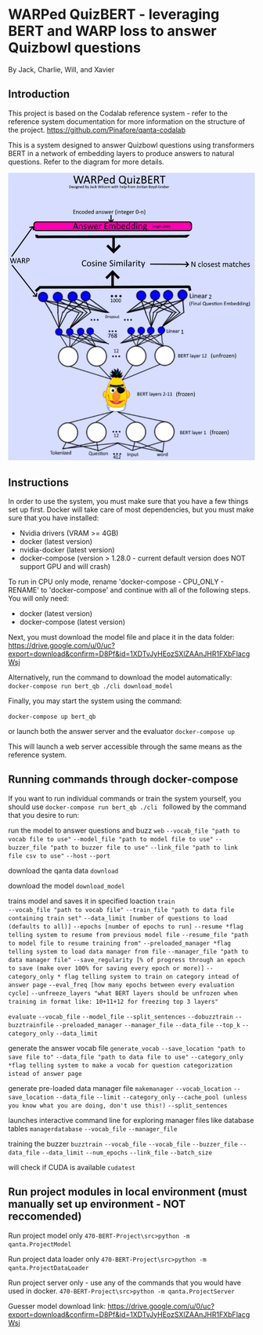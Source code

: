 # WARPed QuizBERT - leveraging BERT and WARP loss to answer Quizbowl questions
By Jack, Charlie, Will, and Xavier


## Introduction
This project is based on the Codalab reference system - refer to the reference system documentation for more information on the structure of the project.
https://github.com/Pinafore/qanta-codalab


This is a system designed to answer Quizbowl questions using transformers BERT in a network of embedding layers to produce answers to natural questions.
Refer to the diagram for more details.

![Guesser diagram](BERT_diagram.png)


## Instructions
In order to use the system, you must make sure that you have a few things set up first. Docker will take care of most dependencies, but you must make sure that you have installed:

- Nvidia drivers  (VRAM >= 4GB)
- docker          (latest version)
- nvidia-docker   (latest version)
- docker-compose  (version > 1.28.0 - current default version does NOT support GPU and will crash)


To run in CPU only mode, rename 'docker-compose - CPU_ONLY - RENAME' to 'docker-compose' and continue with all of the following steps. You will only need:

- docker          (latest version)
- docker-compose  (latest version)


Next, you must download the model file and place it in the data folder:
https://drive.google.com/u/0/uc?export=download&confirm=D8Pf&id=1XDTvJyHEozSXlZAAnJHR1FXbFlacgWsj

Alternatively, run the command to download the model automatically:
`docker-compose run bert_qb ./cli download_model`


Finally, you may start the system using the command:

`docker-compose up bert_qb`

or launch both the answer server and the evaluator
`docker-compose up`


This will launch a web server accessible through the same means as the reference system.


## Running commands through docker-compose

If you want to run individual commands or train the system yourself, you should use
`docker-compose run bert_qb ./cli `
followed by the command that you desire to run:


run the model to answer questions and buzz
`web`
  `--vocab_file "path to vocab file to use"`
  `--model_file "path to model file to use"`
  `--buzzer_file "path to buzzer file to use"`
  `--link_file "path to link file csv to use"`
  `--host`
  `--port`

download the qanta data
`download` 

download the model
`download_model`

trains model and saves it in specified loaction
`train`  
  `--vocab_file "path to vocab file"`
  `--train_file "path to data file containing train set"`
  `--data_limit [number of questions to load (defaults to all)]`
  `--epochs [number of epochs to run]`
  `--resume *flag telling system to resume from previous model file`
  `--resume_file "path to model file to resume training from"`
  `--preloaded_manager *flag telling system to load data manager from file`
  `--manager_file "path to data manager file"`
  `--save_regularity [% of progress through an epoch to save (make over 100% for saving every epoch or more)]`
  `--category_only * flag telling system to train on category intead of answer page`
  `--eval_freq [how many epochs between every evaluation cycle]`
  `--unfreeze_layers "what BERT layers should be unfrozen when training in format like: 10+11+12 for freezing top 3 layers"`


`evaluate`
  `--vocab_file`
  `--model_file`
  `--split_sentences`
  `--dobuzztrain`
  `--buzztrainfile`
  `--preloaded_manager`
  `--manager_file`
  `--data_file`
  `--top_k`
  `--category_only`
  `--data_limit`


generate the answer vocab file
`generate_vocab`
  `--save_location "path to save file to"`
  `--data_file "path to data file to use"`
  `--category_only *flag telling system to make a vocab for question categorization istead of answer page`

generate pre-loaded data manager file
`makemanager`
  `--vocab_location`
  `--save_location`
  `--data_file`
  `--limit`
  `--category_only`
  `--cache_pool (unless you know what you are doing, don't use this!)`
  `--split_sentences`

launches interactive command line for exploring manager files like database tables
`managerdatabase`
  `--vocab_file`
  `--manager_file`

training the buzzer
`buzztrain`
  `--vocab_file`
  `--vocab_file`
  `--buzzer_file`
  `--data_file`
  `--data_limit`
  `--num_epochs`
  `--link_file`
  `--batch_size`

will check if CUDA is available
`cudatest`

## Run project modules in local environment (must manually set up environment - NOT reccomended)

Run project model only
`470-BERT-Project\src>python -m qanta.ProjectModel` 

Run project data loader only
`470-BERT-Project\src>python -m qanta.ProjectDataLoader`

Run project server only - use any of the commands that you would have used in docker.
`470-BERT-Project\src>python -m qanta.ProjectServer`




Guesser model download link:
https://drive.google.com/u/0/uc?export=download&confirm=D8Pf&id=1XDTvJyHEozSXlZAAnJHR1FXbFlacgWsj
